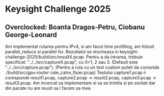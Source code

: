 # Keysight Challenge 2025

## Overclocked: Boanta Dragos-Petru, Ciobanu George-Leonard

Am implementat rutarea pentru IPv4, si am facut time profilling, am folosit parallel_reduce si parallel for.
Rezultatul se stocheaza in keysight-challenge-2025/build/src/resultX.pcap.
Pentru a da intrarea, trebuie specificat: "../../src/captureX.pcap", cu X=1, 2 sau 3. (Default este "../../src/capture<x>.pcap").
(Pentru a rula cu un test custom puteti da comanda ./build/src/gpu-router cale_catre_fisier.pcap)
Testului capture1.pcap ii corespunde result1.pcap, capture2.pcap -> result2.pcap, capture3.pcap -> result3.pcap.
Am incercat sa implementam si sa se trimita si pe socket dar din pacate nu am reusit sa l facem sa mea 
